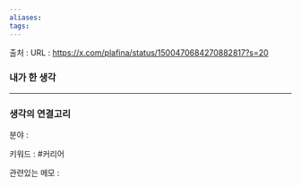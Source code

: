 ```yaml
---
aliases: 
tags:
---
```

출처 : 
URL : https://x.com/plafina/status/1500470684270882817?s=20



### 내가 한 생각

---
### 생각의 연결고리
분야 : 

키워드 : #커리어


관련있는 메모 : 
